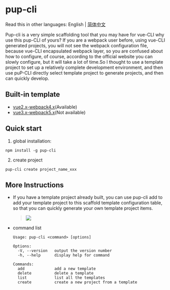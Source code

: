 # pup-cli
Read this in other languages: English | [简体中文](./Readme_zh-CN.md)

Pup-cli is a very simple scaffolding tool that you may have for vue-CLI why use this pup-CLI of yours? If you are a webpack user before, using vue-CLI generated projects, you will not see the webpack configuration file, because vue-CLI encapsulated webpack layer, so you are confused about how to configure, of course, according to the official website you can slowly configure, but it will take a lot of time.So I thought to use a template project to set up a relatively complete development environment, and then use puP-CLI directly select template project to generate projects, and then can quickly develop.

## Built-in template
- [vue2.x-webpack4.x](https://github.com/yxw007/vue2.x-webpack4.x)(Available)
- [vue3.x-webpack5.x](https://github.com/yxw007/vue3.x-webpack5.x)(Not available)

## Quick start
1. global installation:
  ```
  npm install -g pup-cli
  ```
2. create project
  ```
  pup-cli create project_name_xxx
  ```


## More Instructions
- If you have a template project already built, you can use pup-cli add to add your template project to this scaffold template configuration table, so that you can quickly generate your own template project items.
  > ![](https://cdn.jsdelivr.net/gh/yxw007/BlogPicBed@master/img/20211210234210.png)

- command list 
  ```
  Usage: pup-cli <command> [options]

  Options:
    -V, --version   output the version number
    -h, --help      display help for command

  Commands:
    add             add a new template
    delete          delete a template
    list            list all the templates
    create          create a new project from a template
  ```